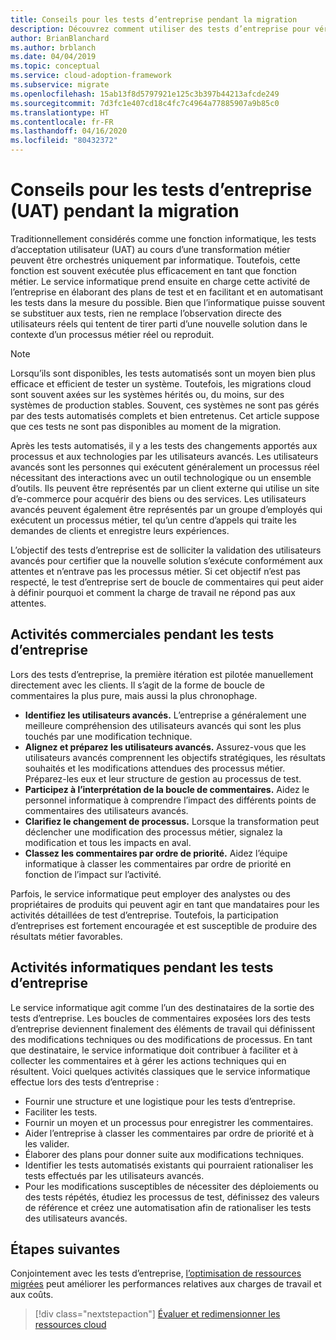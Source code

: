 ```yaml
---
title: Conseils pour les tests d’entreprise pendant la migration
description: Découvrez comment utiliser des tests d’entreprise pour vérifier que les performances d’une solution sont conformes aux attentes et n’entravent pas les processus métier.
author: BrianBlanchard
ms.author: brblanch
ms.date: 04/04/2019
ms.topic: conceptual
ms.service: cloud-adoption-framework
ms.subservice: migrate
ms.openlocfilehash: 15ab13f8d5797921e125c3b397b44213afcde249
ms.sourcegitcommit: 7d3fc1e407cd18c4fc7c4964a77885907a9b85c0
ms.translationtype: HT
ms.contentlocale: fr-FR
ms.lasthandoff: 04/16/2020
ms.locfileid: "80432372"
---
```

# <a name="guidance-for-business-testing-uat-during-migration"></a>Conseils pour les tests d’entreprise (UAT) pendant la migration

Traditionnellement considérés comme une fonction informatique, les tests d’acceptation utilisateur (UAT) au cours d’une transformation métier peuvent être orchestrés uniquement par informatique. Toutefois, cette fonction est souvent exécutée plus efficacement en tant que fonction métier. Le service informatique prend ensuite en charge cette activité de l’entreprise en élaborant des plans de test et en facilitant et en automatisant les tests dans la mesure du possible. Bien que l’informatique puisse souvent se substituer aux tests, rien ne remplace l’observation directe des utilisateurs réels qui tentent de tirer parti d’une nouvelle solution dans le contexte d’un processus métier réel ou reproduit.

> [!NOTE]
> Lorsqu’ils sont disponibles, les tests automatisés sont un moyen bien plus efficace et efficient de tester un système. Toutefois, les migrations cloud sont souvent axées sur les systèmes hérités ou, du moins, sur des systèmes de production stables. Souvent, ces systèmes ne sont pas gérés par des tests automatisés complets et bien entretenus. Cet article suppose que ces tests ne sont pas disponibles au moment de la migration.

Après les tests automatisés, il y a les tests des changements apportés aux processus et aux technologies par les utilisateurs avancés. Les utilisateurs avancés sont les personnes qui exécutent généralement un processus réel nécessitant des interactions avec un outil technologique ou un ensemble d’outils. Ils peuvent être représentés par un client externe qui utilise un site d’e-commerce pour acquérir des biens ou des services. Les utilisateurs avancés peuvent également être représentés par un groupe d’employés qui exécutent un processus métier, tel qu’un centre d’appels qui traite les demandes de clients et enregistre leurs expériences.

L’objectif des tests d’entreprise est de solliciter la validation des utilisateurs avancés pour certifier que la nouvelle solution s’exécute conformément aux attentes et n’entrave pas les processus métier. Si cet objectif n’est pas respecté, le test d’entreprise sert de boucle de commentaires qui peut aider à définir pourquoi et comment la charge de travail ne répond pas aux attentes.

## <a name="business-activities-during-business-testing"></a>Activités commerciales pendant les tests d’entreprise

Lors des tests d’entreprise, la première itération est pilotée manuellement directement avec les clients. Il s’agit de la forme de boucle de commentaires la plus pure, mais aussi la plus chronophage.

- **Identifiez les utilisateurs avancés.** L’entreprise a généralement une meilleure compréhension des utilisateurs avancés qui sont les plus touchés par une modification technique.
- **Alignez et préparez les utilisateurs avancés.** Assurez-vous que les utilisateurs avancés comprennent les objectifs stratégiques, les résultats souhaités et les modifications attendues des processus métier. Préparez-les eux et leur structure de gestion au processus de test.
- **Participez à l’interprétation de la boucle de commentaires.** Aidez le personnel informatique à comprendre l’impact des différents points de commentaires des utilisateurs avancés.
- **Clarifiez le changement de processus.** Lorsque la transformation peut déclencher une modification des processus métier, signalez la modification et tous les impacts en aval.
- **Classez les commentaires par ordre de priorité.** Aidez l’équipe informatique à classer les commentaires par ordre de priorité en fonction de l’impact sur l’activité.

Parfois, le service informatique peut employer des analystes ou des propriétaires de produits qui peuvent agir en tant que mandataires pour les activités détaillées de test d’entreprise. Toutefois, la participation d’entreprises est fortement encouragée et est susceptible de produire des résultats métier favorables.

## <a name="it-activities-during-business-testing"></a>Activités informatiques pendant les tests d’entreprise

Le service informatique agit comme l’un des destinataires de la sortie des tests d’entreprise. Les boucles de commentaires exposées lors des tests d’entreprise deviennent finalement des éléments de travail qui définissent des modifications techniques ou des modifications de processus. En tant que destinataire, le service informatique doit contribuer à faciliter et à collecter les commentaires et à gérer les actions techniques qui en résultent. Voici quelques activités classiques que le service informatique effectue lors des tests d’entreprise :

- Fournir une structure et une logistique pour les tests d’entreprise.
- Faciliter les tests.
- Fournir un moyen et un processus pour enregistrer les commentaires.
- Aider l’entreprise à classer les commentaires par ordre de priorité et à les valider.
- Élaborer des plans pour donner suite aux modifications techniques.
- Identifier les tests automatisés existants qui pourraient rationaliser les tests effectués par les utilisateurs avancés.
- Pour les modifications susceptibles de nécessiter des déploiements ou des tests répétés, étudiez les processus de test, définissez des valeurs de référence et créez une automatisation afin de rationaliser les tests des utilisateurs avancés.

## <a name="next-steps"></a>Étapes suivantes

Conjointement avec les tests d’entreprise, [l’optimisation de ressources migrées](./optimize.md) peut améliorer les performances relatives aux charges de travail et aux coûts.

> [!div class="nextstepaction"]
> [Évaluer et redimensionner les ressources cloud](./optimize.md)
